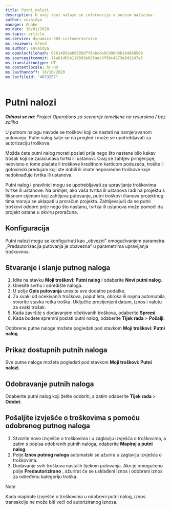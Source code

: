 ```yaml
---
title: Putni nalozi
description: U ovoj temi nalaze se informacije o putnim nalozima.
author: suvaidya
manager: Annbe
ms.date: 10/01/2020
ms.topic: article
ms.service: dynamics-365-customerservice
ms.reviewer: kfend
ms.author: suvaidya
ms.openlocfilehash: 0261405abb9305d7f6abcde9cb90d9b184868580
ms.sourcegitcommit: 11a61db54119503e82faec5f99c4273e8d1247e5
ms.translationtype: HT
ms.contentlocale: hr-HR
ms.lasthandoff: 10/16/2020
ms.locfileid: "4073257"
---
```

# <a name="travel-requisitions"></a>Putni nalozi

_**Odnosi se na:** Project Operations za scenarije temeljene na resursima / bez zaliha_

U putnom nalogu navode se troškovi koji će nastati na namjeravanom putovanju. Putni nalog šalje se na pregled i može se upotrebljavati za autorizaciju troškova.

Možda ćete putni nalog morati poslati prije nego što nastane bilo kakav trošak koji se zaračunava tvrtki ili ustanovi. Ovaj se zahtjev primjenjuje, neovisno o tome plaćate li troškove kreditnom karticom poduzeća, trošite li gotovinski predujam koji ste dobili ili imate neposredne troškove koje nadoknađuje tvrtka ili ustanova.

Putni nalog i pravilnici mogu se upotrebljavati za upravljanje troškovima tvrtke ili ustanove. Na primjer, ako vaša tvrtka ili ustanova radi na projektu s fiksnom cijenom koji zahtijeva putovanje, putni troškovi članova projektnog tima moraju se uklapati u proračun projekta. Zahtijevajući da se putni troškovi odobre prije nego što nastanu, tvrtka ili ustanova može pomoći da projekt ostane u okviru proračuna.

## <a name="configuration"></a>Konfiguracija 

Putni nalozi mogu se konfigurirati kao „obvezni” omogućivanjem parametra „Predautorizacija putovanja je obavezna” u parametrima upravljanja troškovima. 

## <a name="create-and-submit-a-travel-requisition"></a>Stvaranje i slanje putnog naloga

1. Idite na stavku **Moji troškovi: Putni nalog** i odaberite **Novi putni nalog**.
2. Unesite svrhu i odredište naloga.
3. U polje **Opis putovanja** unesite sve dodatne podatke. 
4. Za svaki od očekivanih troškova, poput leta, obroka ili najma automobila, stvorite stavku retka troška. Uključite procijenjeni datum, iznos i valutu za svaki trošak. 
5. Kada završite s dodavanjem očekivanih troškova, odaberite **Spremi**.
6. Kada budete spremni poslati putni nalog, odaberite **Tijek rada** > **Pošalji**.

Odobrene putne naloge možete pogledati pod stavkom **Moji troškovi: Putni nalog**. 

## <a name="view-available-travel-requisitions"></a>Prikaz dostupnih putnih naloga

Sve putne naloge možete pogledati pod stavkom **Moji troškovi: Putni nalozi**.

## <a name="approve-travel-requisitions"></a>Odobravanje putnih naloga

Odaberite putni nalog koji želite odobriti, a zatim odaberite **Tijek rada** > **Odobri**.  

## <a name="submit-an-expense-report-using-your-approved-travel-requisition"></a>Pošaljite izvješće o troškovima s pomoću odobrenog putnog naloga

1. Stvorite novo izvješće o troškovima i u zaglavlju izvješća o troškovima, a zatim s popisa odobrenih putnih naloga, odaberite **Mapiraj u putni nalog**.
2. Polje **Iznos putnog naloga** automatski se ažurira u zaglavlju izvješća o troškovima.
3. Dodavanje svih troškova nastalih tijekom putovanja. Ako je omogućeno polje **Predautorizirano** , ažurirat će se usklađeni iznos i odobreni iznos za određenu kategoriju troška.

> [!NOTE]
> Kada mapirate izvješće o troškovima u odobreni putni nalog, iznos transakcije ne može biti veći od autoriziranog iznosa. 
